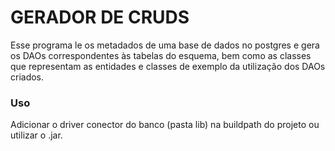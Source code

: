 # GERADOR DE CRUDS

Esse programa le os metadados de uma base de dados no postgres e gera os DAOs correspondentes às tabelas do esquema, bem como as classes que representam as entidades e classes de exemplo da utilização dos DAOs criados.

### Uso

Adicionar o driver conector do banco (pasta lib) na buildpath do projeto ou utilizar o .jar.
